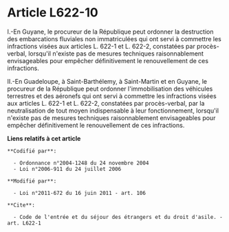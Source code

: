 # Article L622-10

I.-En Guyane, le procureur de la République peut ordonner la destruction des embarcations fluviales non immatriculées qui ont
servi à commettre les infractions visées aux articles L. 622-1 et L. 622-2, constatées par procès-verbal, lorsqu'il n'existe
pas de mesures techniques raisonnablement envisageables pour empêcher définitivement le renouvellement de ces infractions. 

II.-En Guadeloupe, à Saint-Barthélemy, à Saint-Martin et en Guyane, le procureur de la République peut ordonner
l'immobilisation des véhicules terrestres et des aéronefs qui ont servi à commettre les infractions visées aux articles L.
622-1 et L. 622-2, constatées par procès-verbal, par la neutralisation de tout moyen indispensable à leur fonctionnement,
lorsqu'il n'existe pas de mesures techniques raisonnablement envisageables pour empêcher définitivement le renouvellement de
ces infractions.

**Liens relatifs à cet article**

	**Codifié par**:

	  - Ordonnance n°2004-1248 du 24 novembre 2004
	  - Loi n°2006-911 du 24 juillet 2006

	**Modifié par**:

	  - Loi n°2011-672 du 16 juin 2011 - art. 106

	**Cite**:

	  - Code de l'entrée et du séjour des étrangers et du droit d'asile. - art. L622-1

